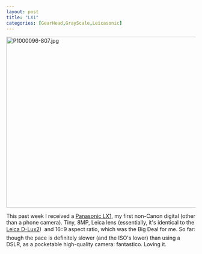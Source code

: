 ```yaml
---
layout: post
title: "LX1"
categories: [GearHead,GrayScale,Leicasonic]
---
```

<img alt="P1000096-807.jpg" src="http://www.botzilla.com/blog/archives/pix2006/P1000096-807.jpg" width="807" height="454" border="0" title="LX1" />

This past week I received a <a href="http://panasonic.jp/dc/lx1/">Panasonic LX1</a>, my first non-Canon digital (other than a phone camera). Tiny, 8MP, Leica lens (essentially, it's identical to the <a href="http://www.leica-camera.com/digitalekameras/dlux2/index.html">Leica D-Lux2</a>) &#151; and 16::9 aspect ratio, which was the Big Deal for me. So far: though the pace is definitely slower (and the ISO's lower) than using a DSLR, as a pocketable high-quality camera: fantastico. Loving it.

<!--more-->

